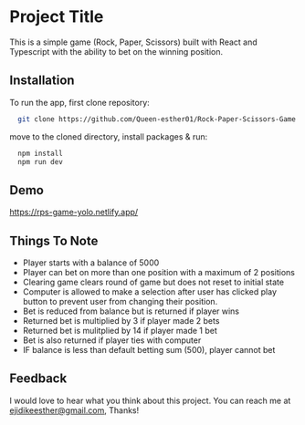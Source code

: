 
# Project Title

This is a simple game (Rock, Paper, Scissors) built with React and Typescript with the ability to bet on the winning position.


## Installation

To run the app, first clone repository:

```bash
  git clone https://github.com/Queen-esther01/Rock-Paper-Scissors-Game.git
```
move to the cloned directory, install packages & run:
```bash
  npm install
  npm run dev
```
    
## Demo

https://rps-game-yolo.netlify.app/


## Things To Note

- Player starts with a balance of 5000
- Player can bet on more than one position with a maximum of 2 positions
- Clearing game clears round of game but does not reset to initial state
- Computer is allowed to make a selection after user has clicked play button to prevent user from changing their position.
- Bet is reduced from balance but is returned if player wins
- Returned bet is multiplied by 3 if player made 2 bets
- Returned bet is mulitplied by 14 if player made 1 bet
- Bet is also returned if player ties with computer
- IF balance is less than default betting sum (500), player cannot bet

## Feedback
I would love to hear what you think about this project. You can reach me at ejidikeesther@gmail.com, Thanks!